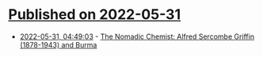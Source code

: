 # [Published on 2022-05-31](index.md)

* [2022-05-31, 04:49:03](https://news.ycombinator.com/item?id=31566208) - [The Nomadic Chemist: Alfred Sercombe Griffin (1878-1943) and Burma](https://blogs.bl.uk/asian-and-african/2022/05/the-nomadic-chemist-alfred-sercombe-griffin-1878-1943-and-burma.html)

